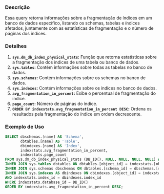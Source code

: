 ### Descrição
Essa query retorna informações sobre a fragmentação de índices em um banco de dados específico, listando os schemas, tabelas e índices afetados, juntamente com as estatísticas de fragmentação e o número de páginas dos índices.

### Detalhes
1. **`sys.dm_db_index_physical_stats`:** Função que retorna estatísticas sobre a fragmentação dos índices de uma tabela ou banco de dados.
2. **`sys.tables`:** Contém informações sobre todas as tabelas no banco de dados.
3. **`sys.schemas`:** Contém informações sobre os schemas no banco de dados.
4. **`sys.indexes`:** Contém informações sobre os índices no banco de dados.
5. **`avg_fragmentation_in_percent`:** Exibe o percentual de fragmentação do índice.
6. **`page_count`:** Número de páginas do índice.
7. **`ORDER BY indexstats.avg_fragmentation_in_percent DESC`:** Ordena os resultados pela fragmentação do índice em ordem decrescente.

### Exemplo de Uso
```sql
SELECT dbschemas.[name] AS 'Schema',
       dbtables.[name] AS 'Table',
       dbindexes.[name] AS 'Index',
       indexstats.avg_fragmentation_in_percent,
       indexstats.page_count
FROM sys.dm_db_index_physical_stats (DB_ID(), NULL, NULL, NULL, NULL) AS indexstats
INNER JOIN sys.tables dbtables ON dbtables.[object_id] = indexstats.[object_id]
INNER JOIN sys.schemas dbschemas ON dbtables.[schema_id] = dbschemas.[schema_id]
INNER JOIN sys.indexes AS dbindexes ON dbindexes.[object_id] = indexstats.[object_id]
AND indexstats.index_id = dbindexes.index_id
WHERE indexstats.database_id = DB_ID()
ORDER BY indexstats.avg_fragmentation_in_percent DESC;
```